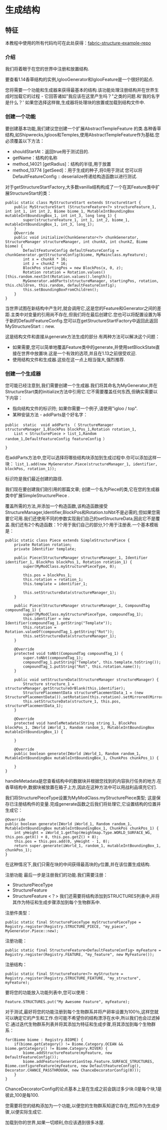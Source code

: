 # 生成结构
## 特征

本教程中使用的所有代码均可在此处获得：[fabric-structure-example-repo](https://github.com/Draylar/fabric-structure-example-repo)
### 介绍

我们将着眼于在您的世界中注册和放置结构.

要查看1.14香草结构的实例,IglooGenerator和IglooFeature是一个很好的起点.

您将需要一个功能和生成器来获得最基本的结构.该功能处理注册结构并在世界生成时加载它的过程 - 它回答诸如"我应该在这里产生吗？"之类的问题.和'我的名字是什么？' 如果您选择这样做,生成器将处理块的放置或加载到结构文件中.
### 创建一个功能
要创建基本功能,我们建议您创建一个扩展AbstractTempleFeature <DefaultFeatureConfig>的类.各种香草结构,如Shipwrecks,Igloos和Temples,使用AbstractTempleFeature作为基础.您必须覆盖以下方法：

* shouldStartAt：返回true用于测试目的.
* getName：结构的名称
* method_14021 [getRadius]：结构的半径,用于放置
* method_13774 [getSeed]：用于生成的种子,将0用于测试
您可以将DefaultFeatureConfig :: deserialize传递给构造函数以进行测试.

对于getStructureStartFactory,大多数vanilla结构构成了一个在其Feature类中扩展StructureStart的类：

```
public static class MyStructureStart extends StructureStart {
    public MyStructureStart (StructureFeature<?> structureFeature_1, int int_1, int int_2, Biome biome_1, MutableIntBoundingBox mutableIntBoundingBox_1, int int_3, long long_1) {
        super(structureFeature_1, int_1, int_2, biome_1, mutableIntBoundingBox_1, int_3, long_1);
    }
    @Override
    public void initialize(ChunkGenerator<?> chunkGenerator, StructureManager structureManager, int chunkX, int chunkZ, Biome biome) {
        DefaultFeatureConfig defaultFeatureConfig = chunkGenerator.getStructureConfig(biome, MyMainclass.myFeature);
        int x = chunkX * 16;
        int z = chunkZ * 16;
        BlockPos startingPos = new BlockPos(x, 0, z);
        Rotation rotation = Rotation.values()[this.random.nextInt(Rotation.values().length)];
        MyGenerator.addParts(structureManager, startingPos, rotation, this.children, this.random, defaultFeatureConfig);
        this.setBoundingBoxFromChildren();
    }
}
```

当世界试图在新结构中产生时,就会调用它,这是您的Feature和Generator之间的差距.主类中对变量的引用尚不存在,但我们将在最后创建它.您也可以将配置设置为等于新的DefaultFeatureConfig.您可以在getStructureStartFactory中返回此返回MyStructureStart :: new.

这是结构文件和直接从generate方法生成的部分.有两种方法可以解决这个问题：

* 如果需要,您可以简单地覆盖Feature类中的generate,并使用setBlockState直接在世界中放置块.这是一个有效的选项,并且在1.13之前很受欢迎.
* 使用结构文件和生成器.这些在这一点上相当强大,强烈推荐.
### 创建一个生成器
您可能已经注意到,我们需要创建一个生成器.我们将其命名为MyGenerator,并在StructureStart类的initialize方法中引用它.它不需要覆盖任何东西,但确实需要以下内容：

* 指向结构文件的标识符; 如果你需要一个例子,请使用"igloo / top".
* 某种安装方法 - addParts是个好名字：

```
public  static  void addParts （ StructureManager structureManager_1,BlockPos blockPos_1,Rotation rotation_1,
    List < StructurePiece > list_1,Random random_1,DefaultFeatureConfig featureConfig ）
 
}
```

在addParts方法中,您可以选择将哪些结构块添加到生成过程中.你可以添加这样一块：
`list_1.add(new MyGenerator.Piece(structureManager_1, identifier, blockPos, rotation_1));`

标识符是我们最近创建的路径.

我们现在要创建我们刚引用的那篇文章; 创建一个名为Piece的类,它在您的生成器类中扩展SimpleStructurePiece .

覆盖所需的方法,并添加一个构造函数,该构造函数接受StructureManager,Identifier,BlockPos和Rotation.toNbt不是必需的,但如果您需要它可用.我们还使用不同的参数实现我们自己的setStructureData,因此它不是覆盖.我们还有2个构造函数：1个用于我们自己的部分,1个用于注册表.一个基本模板是：

```
public static class Piece extends SimpleStructurePiece {
    private Rotation rotation;
    private Identifier template;
 
    public Piece(StructureManager structureManager_1, Identifier identifier_1, BlockPos blockPos_1, Rotation rotation_1) {
        super(MyModClass.myStructurePieceType, 0);
 
        this.pos = blockPos_1;
        this.rotation = rotation_1;
        this.template = identifier_1;
 
        this.setStructureData(structureManager_1);
    }
 
    public Piece(StructureManager structureManager_1, CompoundTag compoundTag_1) {
        super(MyModClass.myStructurePieceType, compoundTag_1);
        this.identifier = new Identifier(compoundTag_1.getString("Template"));
        this.rotation = Rotation.valueOf(compoundTag_1.getString("Rot"));
        this.setStructureData(structureManager_1);
    }
 
    @Override
    protected void toNbt(CompoundTag compoundTag_1) {
        super.toNbt(compoundTag_1);
        compoundTag_1.putString("Template", this.template.toString());
        compoundTag_1.putString("Rot", this.rotation.name());
    }
 
    public void setStructureData(StructureManager structureManager) {
        Structure structure_1 = structureManager.getStructureOrBlank(this.identifier);
        StructurePlacementData structurePlacementData_1 = (new StructurePlacementData()).setRotation(this.rotation).setMirrored(Mirror.NONE).setPosition(pos).addProcessor(BlockIgnoreStructureProcessor.IGNORE_STRUCTURE_BLOCKS);
        this.setStructureData(structure_1, this.pos, structurePlacementData_1);
    }
 
    @Override
    protected void handleMetadata(String string_1, BlockPos blockPos_1, IWorld iWorld_1, Random random_1, MutableIntBoundingBox mutableIntBoundingBox_1) {
 
    }
 
    @Override
    public boolean generate(IWorld iWorld_1, Random random_1, MutableIntBoundingBox mutableIntBoundingBox_1, ChunkPos chunkPos_1) {
 
    }
}
```

handleMetadata是您查看结构中的数据块并根据您找到的内容执行任务的地方.在香草结构中,数据块被放置在箱子上方,因此在这种方法中可以用战利品填充它们.

我们将StructurePieceType设置为MyModClass.myStructurePiece类型; 这是保存已注册结构件的变量.完成generate函数之后我们将处理它,它设置结构的位置并生成它：


```
@Override
public boolean generate(IWorld iWorld_1, Random random_1, MutableIntBoundingBox mutableIntBoundingBox_1, ChunkPos chunkPos_1) {
    int yHeight = iWorld_1.getTop(Heightmap.Type.WORLD_SURFACE_WG, this.pos.getX() + 8, this.pos.getZ() + 8);
    this.pos = this.pos.add(0, yHeight - 1, 0);
    return super.generate(iWorld_1, random_1, mutableIntBoundingBox_1, chunkPos_1);
}
```

在这种情况下,我们只需在块的中间获得最高块的y位置,并在该位置生成结构.

注册功能
最后一步是注册我们的功能.我们需要注册：

* StructurePieceType
* StructureFeature <DefaultFeatureConfig>
* StructureFeature <？>
我们还需要将结构添加到STRUCTURES列表中,并将其作为特征和生成步骤添加到每个生物群系中.

注册件类型：

`public static final StructurePieceType myStructurePieceType = Registry.register(Registry.STRUCTURE_PIECE, "my_piece", MyGenerator.Piece::new);`

注册功能：

`public static final StructureFeature<DefaultFeatureConfig> myFeature = Registry.register(Registry.FEATURE, "my_feature", new MyFeature());`

注册结构：

`public static final StructureFeature<?> myStructure = Registry.register(Registry.STRUCTURE_FEATURE, "my_structure", myFeature);`

要将您的功能放入功能列表中,您可以使用：

`Feature.STRUCTURES.put("My Awesome Feature", myFeature);`

对于测试,最好将您的功能注册到每个生物群系并将产卵率设置为100％,这样您就可以确定它的产生和工作.你可能不希望你的结构漂浮在水中,所以我们也会过滤掉它.通过迭代生物群系列表并将其添加为特征和生成步骤,将其添加到每个生物群系：
```
for(Biome biome : Registry.BIOME) {
    if(biome.getCategory() != Biome.Category.OCEAN && biome.getCategory() != Biome.Category.RIVER) {
        biome.addStructureFeature(myFeature, new DefaultFeatureConfig());
        biome.addFeature(GenerationStep.Feature.SURFACE_STRUCTURES, Biome.configureFeature(myFeature, new DefaultFeatureConfig(), Decorator.CHANCE_PASSTHROUGH, new ChanceDecoratorConfig(0)));
    }
}
```

ChanceDecoratorConfig的论点基本上是在生成之前会跳过多少块.0是每个块,1是彼此,100是每100.

您需要将您的结构添加为一个功能,以便您的生物群系知道它存在,然后作为生成步骤,以便实际生成它.

加载到你的世界,如果一切顺利,你应该遇到很多冰屋.